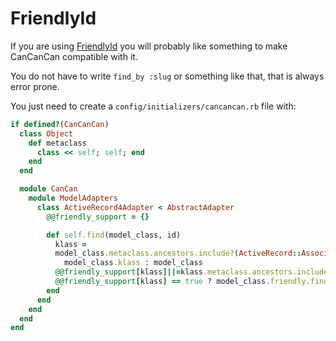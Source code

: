 # FriendlyId

If you are using [FriendlyId](https://github.com/norman/friendly_id) you will probably like something to make CanCanCan compatible with it.

You do not have to write `find_by :slug` or something like that, that is always error prone.

You just need to create a `config/initializers/cancancan.rb` file with:

```ruby
if defined?(CanCanCan)
  class Object
    def metaclass
      class << self; self; end
    end
  end

  module CanCan
    module ModelAdapters
      class ActiveRecord4Adapter < AbstractAdapter
        @@friendly_support = {}

        def self.find(model_class, id)
          klass =
          model_class.metaclass.ancestors.include?(ActiveRecord::Associations::CollectionProxy) ?
            model_class.klass : model_class
          @@friendly_support[klass]||=klass.metaclass.ancestors.include?(FriendlyId)
          @@friendly_support[klass] == true ? model_class.friendly.find(id) : model_class.find(id)
        end
      end
    end
  end
end
```
